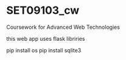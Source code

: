 # SET09103_cw
Coursework for Advanced Web Technologies 

this web app uses flask libriries 

pip install os
pip install sqlite3
